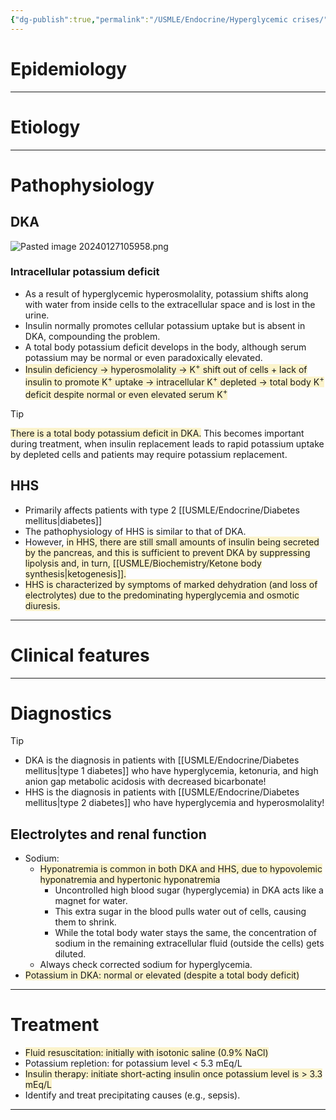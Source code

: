 ```yaml
---
{"dg-publish":true,"permalink":"/USMLE/Endocrine/Hyperglycemic crises/"}
---
```


# Epidemiology


---
# Etiology


---
# Pathophysiology
## DKA
![Pasted image 20240127105958.png](/img/user/appendix/Pasted%20image%2020240127105958.png)
### Intracellular potassium deficit
- As a result of hyperglycemic hyperosmolality, potassium shifts along with water from inside cells to the extracellular space and is lost in the urine.
- Insulin normally promotes cellular potassium uptake but is absent in DKA, compounding the problem.
- A total body potassium deficit develops in the body, although serum potassium may be normal or even paradoxically elevated.
- <span style="background:rgba(240, 200, 0, 0.2)">Insulin deficiency → hyperosmolality → K<sup>+</sup> shift out of cells + lack of insulin to promote K<sup>+</sup> uptake → intracellular K<sup>+</sup> depleted → total body K<sup>+</sup> deficit despite normal or even elevated serum K<sup>+</sup></span>
>[!tip] 
><span style="background:rgba(240, 200, 0, 0.2)">There is a total body potassium deficit in DKA.</span> This becomes important during treatment, when insulin replacement leads to rapid potassium uptake by depleted cells and patients may require potassium replacement.
## HHS
- Primarily affects patients with type 2 [[USMLE/Endocrine/Diabetes mellitus\|diabetes]]
- The pathophysiology of HHS is similar to that of DKA.
- However, <span style="background:rgba(240, 200, 0, 0.2)">in HHS, there are still small amounts of insulin being secreted by the pancreas, and this is sufficient to prevent DKA by suppressing lipolysis and, in turn, [[USMLE/Biochemistry/Ketone body synthesis\|ketogenesis]]. </span>
- <span style="background:rgba(240, 200, 0, 0.2)">HHS is characterized by symptoms of marked dehydration (and loss of electrolytes) due to the predominating hyperglycemia and osmotic diuresis.</span>

---
# Clinical features


---
# Diagnostics
>[!tip] 
>- DKA is the diagnosis in patients with [[USMLE/Endocrine/Diabetes mellitus\|type 1 diabetes]] who have hyperglycemia, ketonuria, and high anion gap metabolic acidosis with decreased bicarbonate!
>- HHS is the diagnosis in patients with [[USMLE/Endocrine/Diabetes mellitus\|type 2 diabetes]] who have hyperglycemia and hyperosmolality!
## Electrolytes and renal function
- Sodium:
	- <span style="background:rgba(240, 200, 0, 0.2)">Hyponatremia is common in both DKA and HHS, due to hypovolemic hyponatremia  and hypertonic hyponatremia </span>
		- Uncontrolled high blood sugar (hyperglycemia) in DKA acts like a magnet for water.
		- This extra sugar in the blood pulls water out of cells, causing them to shrink.
		- While the total body water stays the same, the concentration of sodium in the remaining extracellular fluid (outside the cells) gets diluted.
	- Always check corrected sodium for hyperglycemia. 
- <span style="background:rgba(240, 200, 0, 0.2)">Potassium in DKA: normal or elevated (despite a total body deficit)</span>

---
# Treatment
- <span style="background:rgba(240, 200, 0, 0.2)">Fluid resuscitation: initially with isotonic saline (0.9% NaCl)</span>
- Potassium repletion: for potassium level < 5.3 mEq/L 
- <span style="background:rgba(240, 200, 0, 0.2)">Insulin therapy: initiate short-acting insulin once potassium level is > 3.3 mEq/L</span>
- Identify and treat precipitating causes (e.g., sepsis).

---
